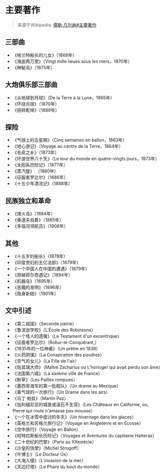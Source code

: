 # 主要著作

> 来源于Wikipedia: [儒勒·凡尔纳#主要著作](https://zh.wikipedia.org/zh-cn/%E5%84%92%E5%8B%92%C2%B7%E5%87%A1%E5%B0%94%E7%BA%B3#%E4%B8%BB%E8%A6%81%E8%91%97%E4%BD%9C)

## 三部曲
- 《格兰特船长的儿女》（1868年）
- 《海底两万里》（Vingt mille lieues sous les mers，1870年）
- 《神秘岛》（1875年）
## 大炮俱乐部三部曲
- 《从地球到月球》（De la Terre à la Lune，1865年）
- 《环绕月球》（1870年）
- 《扭转乾坤》（1889年）
## 探险
- 《气球上的五星期》（Cinq semaines en ballon，1863年）
- 《地心游记》（Voyage au centre de la Terre，1864年）
- 《毛皮之乡》（1873年）
- 《环游世界八十天》（Le tour du monde en quatre-vingts jours，1873年）
- 《太阳系历险记》（1877年）
- 《蒸汽屋》 （1880年）
- 《征服者罗比尔》（1886年）
- 《十五少年漂流记》（1888年）
## 民族独立和革命
- 《烽火岛》（1884年）
- 《桑道夫伯爵》（1885年）
- 《多瑙河领航员》（1908年）
## 其他
- 《十五岁的船长》（1878年）
- 《印度贵妇的五亿法郎》（1879年）
- 《一个中国人在中国的遭遇》（1879年）
- 《昂梯菲尔奇遇记》（1894年）
- 《机器岛》（1895年）
- 《恶魔的发明》（1896年）
- 《隐身新娘》（1901年）
## 文中引述
- 《第二祖国》（Seconde patrie）
- 《鲁滨逊学校》（L'École des Robinsons）
- 《一个怪人的遗嘱》（Le Testament d'un excentrique）
- 《征服者罗比尔》（Robur-le-Conquérant,）
- 《1835年的一位神甫》（Un prêtre en 1839）
- 《火药阴谋》（La Conspiration des poudres）
- 《空气的女儿》（La Fille de l'air）
- 《佐其瑞大师》（Maître Zacharius ou L’horloger qui avait perdu son âme）
- 《法国第六城》（La sixième ville de France）
- 《断草》（Les Pailles rompues）
- 《墨西哥海军的第一批舰队》（Un drame au Mexique）
- 《乘气球的一次旅行》（Un Drame dans les airs）
- 《马丁·帕兹》（Martin Paz）
- 《加利福尼亚的城堡或滚石不生苔》（Les Châteaux en Californie, ou, Pierre qui roule n'amasse pas mousse）
- 《一个在冰雪中度过的冬天》（Un hivernage dans les glaces）
- 《英格兰和苏格兰旅行记》（Voyage en Angleterre et en Ecosse）
- 《空中旅行》（Voyage en Ballon）
- 《哈特拉斯船长历险记》（Voyages et Aventures du capitaine Hatteras）
- 《二十世纪的巴黎》（Paris au XXesiècle）
- 《沙皇的信使》（Michel Strogoff）
- 《牛博士》（Le Docteur Ox）
- 《大海入侵》（L'invasion de la mer）
- 《天边灯塔》（Le Phare du bout du monde）
